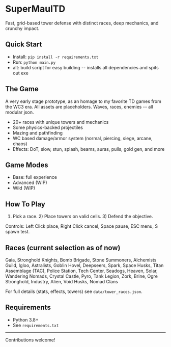 # SuperMaulTD

Fast, grid-based tower defense with distinct races, deep mechanics, and crunchy impact.

## Quick Start
- Install: `pip install -r requirements.txt`
- Run: `python main.py`
- alt: build script for easy building -- installs all dependencies and spits out exe

## The Game
A very early stage prototype, as an homage to my favorite TD games from the WC3 era. All assets are placeholders. Waves, races, enemies -- all modular json.
- 20+ races with unique towers and mechanics
- Some physics-backed projectiles
- Mazing and pathfinding
- WC based damage/armor system (normal, piercing, siege, arcane, chaos)
- Effects: DoT, slow, stun, splash, beams, auras, pulls, gold gen, and more

## Game Modes
- Base: full experience
- Advanced (WIP)
- Wild (WIP)

## How To Play
1) Pick a race. 2) Place towers on valid cells. 3) Defend the objective.

Controls: Left Click place, Right Click cancel, Space pause, ESC menu, S spawn test.


## Races (current selection as of now)
Gaia, Stronghold Knights, Bomb Brigade, Stone Summoners, Alchemists Guild, Igloo,
Astralists, Goblin Hovel, Deepseers, Spark, Space Husks, Titan Assemblage (TAC),
Police Station, Tech Center, Seadogs, Heaven, Solar, Wandering Nomads,
Crystal Castle, Pyro, Tank Legion, Zork, Brine, Ogre Stronghold, Industry,
Alien, Void Husks, Nomad Clans

For full details (stats, effects, towers) see `data/tower_races.json`.

## Requirements
- Python 3.8+
- See `requirements.txt`


---
Contributions welcome! 
